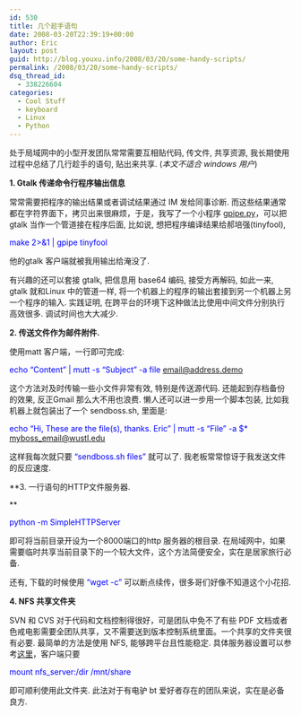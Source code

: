 ```yaml
---
id: 530
title: 几个趁手语句
date: 2008-03-20T22:39:19+00:00
author: Eric
layout: post
guid: http://blog.youxu.info/2008/03/20/some-handy-scripts/
permalink: /2008/03/20/some-handy-scripts/
dsq_thread_id:
  - 338226604
categories:
  - Cool Stuff
  - keyboard
  - Linux
  - Python
---
```

处于局域网中的小型开发团队常常需要互相贴代码, 传文件, 共享资源, 我长期使用过程中总结了几行趁手的语句, 贴出来共享. (_本文不适合 windows 用户_)

**1. Gtalk 传递命令行程序输出信息**

常常需要把程序的输出结果或者调试结果通过 IM 发给同事诊断. 而这些结果通常都在字符界面下，拷贝出来很麻烦，于是，我写了一个小程序 [gpipe.py](http://blog.youxu.info/gpipe.py)，可以把 gtalk 当作一个管道接在程序后面, 比如说, 想把程序编译结果给郝培强(tinyfool),

<span style="color: #0000ff;">make 2>&1 | gpipe tinyfool</span>

他的gtalk 客户端就被我用输出给淹没了.
  
有兴趣的还可以套接 gtalk, 把信息用 base64 编码, 接受方再解码, 如此一来, gtalk 就和Linux 中的管道一样, 将一个机器上的程序的输出套接到另一个机器上另一个程序的输入. 实践证明, 在跨平台的环境下这种做法比使用中间文件分别执行高效很多. 调试时间也大大减少.

**2. 传送文件作为邮件附件.** 

使用matt 客户端，一行即可完成:
  
 <span style="color: #0000ff;">echo &#8220;Content&#8221; | mutt -s &#8220;Subject&#8221; -a file email@address.demo<br /> </span>
  
这个方法对及时传输一些小文件非常有效, 特别是传送源代码. 还能起到存档备份的效果, 反正Gmail 那么大不用也浪费. 懒人还可以进一步用一个脚本包装, 比如我机器上就包装出了一个 sendboss.sh, 里面是:
  
 <span style="color: #0000ff;">echo &#8220;Hi, These are the file(s), thanks. Eric&#8221; | mutt -s &#8220;File&#8221; -a $* myboss_email@wustl.edu<br /> </span>

这样我每次就只要 <span style="color: #0000ff;">&#8220;sendboss.sh files&#8221; </span>就可以了. 我老板常常惊讶于我发送文件的反应速度.

**3. 一行语句的HTTP文件服务器.
  
** 
  
 <span style="color: #0000ff;">python -m SimpleHTTPServer</span>

即可将当前目录开设为一个8000端口的http 服务器的根目录. 在局域网中，如果需要临时共享当前目录下的一个较大文件，这个方法简便安全，实在是居家旅行必备.

还有, 下载的时候使用 <span style="color: #0000ff;">&#8220;wget -c&#8221;</span> 可以断点续传，很多哥们好像不知道这个小花招.

**4. NFS 共享文件夹** 

SVN 和 CVS 对于代码和文档控制得很好，可是团队中免不了有些 PDF 文档或者色戒电影需要全团队共享，又不需要送到版本控制系统里面。一个共享的文件夹很有必要. 最简单的方法是使用 NFS, 能够跨平台且性能稳定. 具体服务器设置可以参考[这里](http://nfs.sourceforge.net/nfs-howto/)，客户端只要

<span style="color: #0000ff;">mount nfs_server:/dir /mnt/share</span>

即可顺利使用此文件夹. 此法对于有电驴 bt 爱好者存在的团队来说，实在是必备良方.